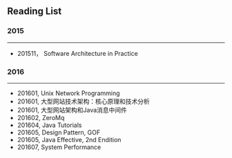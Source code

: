 ## Reading List 
### 2015
---
* 201511， Software Architecture in Practice   

### 2016
---
* 201601, Unix Network Programming
* 201601, 大型网站技术架构：核心原理和技术分析
* 201601, 大型网站架构和Java消息中间件
* 201602, ZeroMq
* 201604, Java Tutorials
* 201605, Design Pattern, GOF
* 201605, Java Effective, 2nd Endition
* 201607, System Performance
